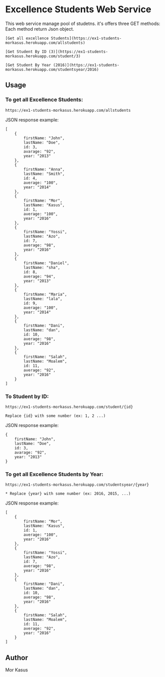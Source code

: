 
# Excellence Students Web Service
This web service manage pool of studetns. it's offers three GET methods:
Each method return Json object.
    
    [Get all excellence Students](https://ex1-students-morkasus.herokuapp.com/allstudents)
    
    [Get Student By ID (3)](https://ex1-students-morkasus.herokuapp.com/student/3)
    
    [Get Student By Year (2016)](https://ex1-students-morkasus.herokuapp.com/studentsyear/2016)
    


## Usage
### To get all Excellence Students: 

`https://ex1-students-morkasus.herokuapp.com/allstudents`

JSON response example:
```
[
    {
        firstName: "John",
        lastName: "Doe",
        id: 3,
        avarage: "92",
        year: "2013"
    },
    {
        firstName: "Anna",
        lastName: "Smith",
        id: 4,
        average: "100",
        year: "2014"
    },
    {
        firstName: "Mor",
        lastName: "Kasus",
        id: 1,
        average: "100",
        year: "2016"
    },
    {
        firstName: "Yossi",
        lastName: "Azo",
        id: 7,
        average: "98",
        year: "2016"
    },
    {
        firstName: "Daniel",
        lastName: "sha",
        id: 8,
        average: "94",
        year: "2013"
    },
    {
        firstName: "Maria",
        lastName: "lala",
        id: 9,
        average: "100",
        year: "2014"
    },
    {
        firstName: "Dani",
        lastName: "dan",
        id: 10,
        average: "98",
        year: "2016"
    },
    {
        firstName: "Salah",
        lastName: "Moalem",
        id: 11,
        average: "92",
        year: "2016"
    }
]
```

### To Student by ID: 

`https://ex1-students-morkasus.herokuapp.com/student/{id}`

    Replace {id} with some number (ex: 1, 2 ...)
    
JSON response example:
```
{
    firstName: "John",
    lastName: "Doe",
    id: 3,
    avarage: "92",
    year: "2013"
}
```
    
    
### To get all Excellence Students by Year: 

`https://ex1-students-morkasus.herokuapp.com/studentsyear/{year}`

    * Replace {year} with some number (ex: 2016, 2015, ...)

JSON response example:
```
[
    {
        firstName: "Mor",
        lastName: "Kasus",
        id: 1,
        average: "100",
        year: "2016"
    },
    {
        firstName: "Yossi",
        lastName: "Azo",
        id: 7,
        average: "98",
        year: "2016"
    },
    {
        firstName: "Dani",
        lastName: "dan",
        id: 10,
        average: "98",
        year: "2016"
    },
    {
        firstName: "Salah",
        lastName: "Moalem",
        id: 11,
        average: "92",
        year: "2016"
    }
]
```

## Author
Mor Kasus

